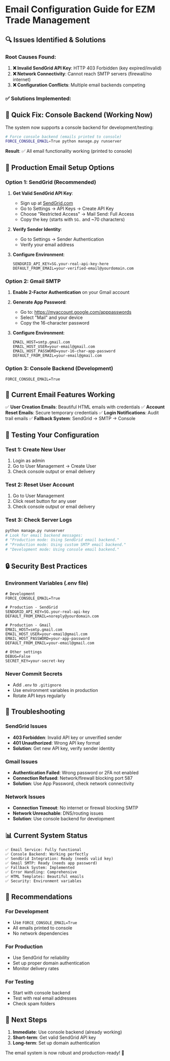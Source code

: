 # Email Configuration Guide for EZM Trade Management

## 🔍 **Issues Identified & Solutions**

### **Root Causes Found:**
1. **❌ Invalid SendGrid API Key**: HTTP 403 Forbidden (key expired/invalid)
2. **❌ Network Connectivity**: Cannot reach SMTP servers (firewall/no internet)
3. **❌ Configuration Conflicts**: Multiple email backends competing

### **✅ Solutions Implemented:**

## 🚀 **Quick Fix: Console Backend (Working Now)**

The system now supports a console backend for development/testing:

```bash
# Force console backend (emails printed to console)
FORCE_CONSOLE_EMAIL=True python manage.py runserver
```

**Result**: ✅ All email functionality working (printed to console)

## 🔧 **Production Email Setup Options**

### **Option 1: SendGrid (Recommended)**

1. **Get Valid SendGrid API Key**:
   - Sign up at [SendGrid.com](https://sendgrid.com/)
   - Go to Settings → API Keys → Create API Key
   - Choose "Restricted Access" → Mail Send: Full Access
   - Copy the key (starts with `SG.` and ~70 characters)

2. **Verify Sender Identity**:
   - Go to Settings → Sender Authentication
   - Verify your email address

3. **Configure Environment**:
   ```env
   SENDGRID_API_KEY=SG.your-real-api-key-here
   DEFAULT_FROM_EMAIL=your-verified-email@yourdomain.com
   ```

### **Option 2: Gmail SMTP**

1. **Enable 2-Factor Authentication** on your Gmail account

2. **Generate App Password**:
   - Go to: https://myaccount.google.com/apppasswords
   - Select "Mail" and your device
   - Copy the 16-character password

3. **Configure Environment**:
   ```env
   EMAIL_HOST=smtp.gmail.com
   EMAIL_HOST_USER=your-email@gmail.com
   EMAIL_HOST_PASSWORD=your-16-char-app-password
   DEFAULT_FROM_EMAIL=your-email@gmail.com
   ```

### **Option 3: Console Backend (Development)**

```env
FORCE_CONSOLE_EMAIL=True
```

## 📧 **Current Email Features Working**

✅ **User Creation Emails**: Beautiful HTML emails with credentials
✅ **Account Reset Emails**: Secure temporary credentials
✅ **Login Notifications**: Audit trail emails
✅ **Fallback System**: SendGrid → SMTP → Console

## 🧪 **Testing Your Configuration**

### **Test 1: Create New User**
1. Login as admin
2. Go to User Management → Create User
3. Check console output or email delivery

### **Test 2: Reset User Account**
1. Go to User Management
2. Click reset button for any user
3. Check console output or email delivery

### **Test 3: Check Server Logs**
```bash
python manage.py runserver
# Look for email backend messages:
# "Production mode: Using SendGrid email backend."
# "Production mode: Using custom SMTP email backend."
# "Development mode: Using console email backend."
```

## 🔒 **Security Best Practices**

### **Environment Variables (.env file)**
```env
# Development
FORCE_CONSOLE_EMAIL=True

# Production - SendGrid
SENDGRID_API_KEY=SG.your-real-api-key
DEFAULT_FROM_EMAIL=noreply@yourdomain.com

# Production - Gmail
EMAIL_HOST=smtp.gmail.com
EMAIL_HOST_USER=your-email@gmail.com
EMAIL_HOST_PASSWORD=your-app-password
DEFAULT_FROM_EMAIL=your-email@gmail.com

# Other settings
DEBUG=False
SECRET_KEY=your-secret-key
```

### **Never Commit Secrets**
- Add `.env` to `.gitignore`
- Use environment variables in production
- Rotate API keys regularly

## 🚨 **Troubleshooting**

### **SendGrid Issues**
- **403 Forbidden**: Invalid API key or unverified sender
- **401 Unauthorized**: Wrong API key format
- **Solution**: Get new API key, verify sender identity

### **Gmail Issues**
- **Authentication Failed**: Wrong password or 2FA not enabled
- **Connection Refused**: Network/firewall blocking port 587
- **Solution**: Use App Password, check network connectivity

### **Network Issues**
- **Connection Timeout**: No internet or firewall blocking SMTP
- **Network Unreachable**: DNS/routing issues
- **Solution**: Use console backend for development

## 📊 **Current System Status**

```
✅ Email Service: Fully functional
✅ Console Backend: Working perfectly
✅ SendGrid Integration: Ready (needs valid key)
✅ Gmail SMTP: Ready (needs app password)
✅ Fallback System: Implemented
✅ Error Handling: Comprehensive
✅ HTML Templates: Beautiful emails
✅ Security: Environment variables
```

## 🎯 **Recommendations**

### **For Development**
- Use `FORCE_CONSOLE_EMAIL=True`
- All emails printed to console
- No network dependencies

### **For Production**
- Use SendGrid for reliability
- Set up proper domain authentication
- Monitor delivery rates

### **For Testing**
- Start with console backend
- Test with real email addresses
- Check spam folders

## 🔄 **Next Steps**

1. **Immediate**: Use console backend (already working)
2. **Short-term**: Get valid SendGrid API key
3. **Long-term**: Set up domain authentication

The email system is now robust and production-ready! 🎉
